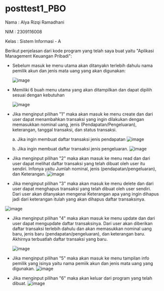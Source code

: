 # posttest1_PBO

  Nama  : Alya Rizqi Ramadhani

  NIM   : 2309116008

  Kelas : Sistem Informasi - A

  Berikut penjelasan dari kode program yang telah saya buat yaitu "Aplikasi Management Keuangan Pribadi":
  - Sebelum masuk ke menu utama akan ditanyakn terlebih dahulu nama pemilik akun dan jenis mata uang yang akan digunakan:

    ![image](https://github.com/user-attachments/assets/d424e109-e390-47a5-9e92-0bae5a32b09a)

  - Memiliki 6 buah menu utama yang akan ditampilkan dan dapat dipilih sesuai dengan kebutuhan

    ![image](https://github.com/user-attachments/assets/67eacc17-601e-406a-aa51-6287da5b4163)

  - Jika menginput pilihan "1" maka akan masuk ke menu create dan dari user dapat menambahkan transaksi yang ingin dilakukan dengan memasukkan nominal uang, jenis (Pendapatan/Pengeluaran), keterangan, tanggal transaksi, dan status transaksi.

    a. Jika ingin membuat daftar transaksi jenis pendapatan
       ![image](https://github.com/user-attachments/assets/a57df6a2-8dfe-43bb-8f6d-a28170273ffc)

    b. Jika ingin membuat daftar transaksi jenis pengeluaran.
       ![image](https://github.com/user-attachments/assets/4e8dd8cd-70ec-48ba-b820-7adc739a48dd)

  - Jika menginput pilihan "2" maka akan masuk ke menu read dan dari user dapat melihat daftar transaksi yang telah dibuat oleh user itu sendiri. Infonya yaitu Jumlah nominal, jenis (pendapatan/pengeluaran), dan Keterangan.
    ![image](https://github.com/user-attachments/assets/adec3b29-2bea-4d4a-a85b-e59bb8cb7541)

  - Jika menginput pilihan "3" maka akan masuk ke menu delete dan dari user dapat menghapus transaksi yang telah dibuat oleh user sendiri. Dari user akan ditanyakan mengenai Keterangan apa yang ingin dihapus jadi dari keterangan itulah yang akan dihapus daftar transaksinya.

   ![image](https://github.com/user-attachments/assets/c9af14ea-0930-46f9-b376-adb7883a0a7a)

  - Jika menginput pilihan "4" maka akan masuk ke menu update dan dari user dapat mengupdate daftar transaksinya. Dari user akan diberikan daftar transaksi terlebih dahulu dan akan memasukkan nominal uang baru, jenis baru (pendapatan/pengeluaran), dan keterangan baru. Akhirnya terbuatlah daftar transaksi yang baru.

    ![image](https://github.com/user-attachments/assets/5f8b7b5f-5904-4c96-a367-3b87f1a7c066)

  - Jika menginput pilihan "5" maka akan masuk ke menu tampilan info pemilik yang isinya yaitu nama pemiik akun dan jenis mata uang yang digunakan.
    ![image](https://github.com/user-attachments/assets/08844d29-152e-46f8-b984-eb6f40837f99)

  - Jika menginput pilihan "6" maka akan keluar dari program yang telah dibuat.
    ![image](https://github.com/user-attachments/assets/d62dec37-c407-48b7-a321-57ebf36b629b)
